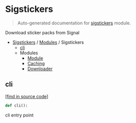 # Sigstickers

> Auto-generated documentation for [sigstickers](../../../sigstickers/__init__.py) module.

Download sticker packs from Signal

- [Sigstickers](../README.md#sigstickers-index) / [Modules](../MODULES.md#sigstickers-modules) / Sigstickers
    - [cli](#cli)
    - Modules
        - [Module](module.md#module)
        - [Caching](caching.md#caching)
        - [Downloader](downloader.md#downloader)

## cli

[[find in source code]](../../../sigstickers/__init__.py#L13)

```python
def cli():
```

cli entry point
